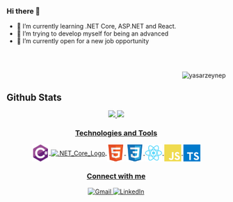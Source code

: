 ### Hi there 👋

<!--
**yasarzeynep/yasarzeynep** is a ✨ _special_ ✨ repository because its `README.md` (this file) appears on your GitHub profile.

Here are some ideas to get you started:-->

- 🌱 I’m currently learning .NET Core, ASP.NET and React.
- 🚀 I’m trying to develop myself for being an advanced
- 🔎 I’m currently open for a new job opportunity 

<p></p>
<br></br>
<p align="right"> <img src="https://komarev.com/ghpvc/?username=yasarzeynep&label=Profile%20views&color=0e75b6&style=flat" alt="yasarzeynep" /> </p>

## Github Stats
<div align="center">
  <a href="https://github.com/yasarzeynep">
  <img height="180em" src="https://github-readme-stats.vercel.app/api?username=yasarzeynep&show_icons=true&theme=dracula&include_all_commits=true&count_private=true"/>
  <img height="180em" src="https://github-readme-stats.vercel.app/api/top-langs/?username=yasarzeynep&layout=compact&langs_count=7&theme=dracula"/>
    
###  Technologies and Tools
  <div>
  <img align="center" alt="yasarzeynep-Csharp" height="40" width="40" src="https://raw.githubusercontent.com/devicons/devicon/master/icons/csharp/csharp-original.svg">
  <img align="center" alt=".NET_Core_Logo" height="40" width="40" src="https://upload.wikimedia.org/wikipedia/commons/thumb/e/ee/.NET_Core_Logo.svg/1200px-.NET_Core_Logo.svg.png">
  <img align="center" alt="yasarzeynep-HTML" height="40" width="40" src="https://raw.githubusercontent.com/devicons/devicon/master/icons/html5/html5-original.svg">
  <img align="center" alt="yasarzeynep-CSS" height="40" width="40" src="https://raw.githubusercontent.com/devicons/devicon/master/icons/css3/css3-original.svg">
  <img align="center" alt="yasarzeynep-React" height="40" width="40" src="https://raw.githubusercontent.com/devicons/devicon/master/icons/react/react-original.svg">
  <img align="center" alt="yasarzeynep-Js" height="40" width="40" src="https://raw.githubusercontent.com/devicons/devicon/master/icons/javascript/javascript-plain.svg">
  <img align="center" alt="yasarzeynep-TypeScript" height="40" width="40" src="https://raw.githubusercontent.com/devicons/devicon/master/icons/typescript/typescript-plain.svg">
 
</div>

### Connect with me
<a href="mailto:zynpsema@gmail.com">
  <img src="https://img.icons8.com/color/48/000000/gmail.png" alt="Gmail">
</a>
<a href="https://www.linkedin.com/in/zeynep-yasar/" target="_blank">
  <img src="https://img.icons8.com/color/48/000000/linkedin.png" alt="LinkedIn">
</a>




